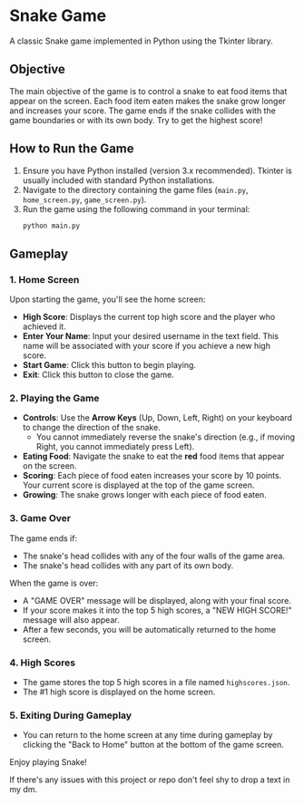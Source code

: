 # Snake Game

A classic Snake game implemented in Python using the Tkinter library.

## Objective

The main objective of the game is to control a snake to eat food items that appear on the screen. Each food item eaten makes the snake grow longer and increases your score. The game ends if the snake collides with the game boundaries or with its own body. Try to get the highest score!

## How to Run the Game

1.  Ensure you have Python installed (version 3.x recommended). Tkinter is usually included with standard Python installations.
2.  Navigate to the directory containing the game files (`main.py`, `home_screen.py`, `game_screen.py`).
3.  Run the game using the following command in your terminal:
    ```bash
    python main.py
    ```

## Gameplay

### 1. Home Screen
Upon starting the game, you'll see the home screen:
*   **High Score**: Displays the current top high score and the player who achieved it.
*   **Enter Your Name**: Input your desired username in the text field. This name will be associated with your score if you achieve a new high score.
*   **Start Game**: Click this button to begin playing.
*   **Exit**: Click this button to close the game.

### 2. Playing the Game
*   **Controls**: Use the **Arrow Keys** (Up, Down, Left, Right) on your keyboard to change the direction of the snake.
    *   You cannot immediately reverse the snake's direction (e.g., if moving Right, you cannot immediately press Left).
*   **Eating Food**: Navigate the snake to eat the **red** food items that appear on the screen.
*   **Scoring**: Each piece of food eaten increases your score by 10 points. Your current score is displayed at the top of the game screen.
*   **Growing**: The snake grows longer with each piece of food eaten.

### 3. Game Over
The game ends if:
*   The snake's head collides with any of the four walls of the game area.
*   The snake's head collides with any part of its own body.

When the game is over:
*   A "GAME OVER" message will be displayed, along with your final score.
*   If your score makes it into the top 5 high scores, a "NEW HIGH SCORE!" message will also appear.
*   After a few seconds, you will be automatically returned to the home screen.

### 4. High Scores
*   The game stores the top 5 high scores in a file named `highscores.json`.
*   The #1 high score is displayed on the home screen.

### 5. Exiting During Gameplay
*   You can return to the home screen at any time during gameplay by clicking the "Back to Home" button at the bottom of the game screen.

Enjoy playing Snake!

If there's any issues with this project or repo don't feel shy to drop a text in my dm. 